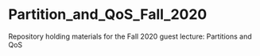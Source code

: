 # Partition_and_QoS_Fall_2020
Repository holding materials for the Fall 2020 guest lecture: Partitions and QoS
